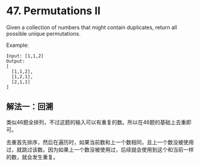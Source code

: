 # 47. Permutations II
Given a collection of numbers that might contain duplicates, return all possible unique permutations.

Example:
```
Input: [1,1,2]
Output:
[
  [1,1,2],
  [1,2,1],
  [2,1,1]
]
```
## 解法一：回溯

类似46题全排列，不过这题的输入可以有重复的数。所以在46题的基础上去重即可。

去重首先排序，然后在遍历时，如果当前数和上一个数相同，且上一个数没被使用过，就跳过该数。因为如果上一个数没被使用过，后续就会使用到这个和当前一样的数，就会发生重复。
